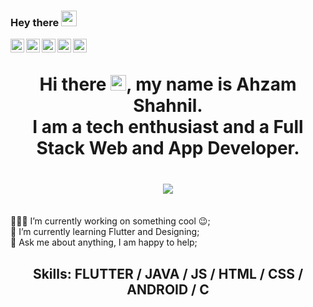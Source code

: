 ### Hey there <img src="https://media.giphy.com/media/hvRJCLFzcasrR4ia7z/giphy.gif" width="25px">
<a href="https://m.facebook.com/ahzam.shahnil/">
  <img align="left" alt="Ahzam's Facebook" width="22px" src="https://cdn.jsdelivr.net/npm/simple-icons@v3/icons/facebook.svg" />
</a>
<a href="https://twitter.com/ahzam_shahnil">
  <img align="left" alt="Ahzam Shahnil | Twitter" width="22px" src="https://cdn.jsdelivr.net/npm/simple-icons@v3/icons/twitter.svg" />
</a>
<a href="https://www.linkedin.com/in/ahzamshahnil/">
  <img align="left" alt="Ahzam's LinkdeIN" width="22px" src="https://cdn.jsdelivr.net/npm/simple-icons@v3/icons/linkedin.svg" />
</a>

<a href="https://www.instagram.com/ahzam.shahnil/">
  <img align="left" alt="Ahzam's Instagram" width="22px" src="https://cdn.jsdelivr.net/npm/simple-icons@v3/icons/instagram.svg" />
</a>

<a href="https://www.youtube.com/channel/UCIf6-cRbSDME2UhHjxlRBew/">
  <img align="left" alt="Ahzam's Youtube" width="22px" src="https://cdn.jsdelivr.net/npm/simple-icons@v3/icons/youtube.svg" />
</a>
<br/>
<h1 align="center">
 Hi there 
  <img src="https://media.giphy.com/media/hvRJCLFzcasrR4ia7z/giphy.gif" width="25px">, my name is Ahzam Shahnil.
  <br />
 I am a tech enthusiast and  a Full Stack Web and App Developer.
</h1>

<h1 align="center">
 <img src="https://github.com/ahzam-shahnil/ahzam_shahnil/blob/master/Ahzam_Shahnil.png" />
</h1>


<br />
👨🏽‍💻 I’m currently working on something cool 😉;
<br />
🌱 I’m currently learning Flutter and Designing;
<br />
💬 Ask me about anything, I am happy to help;
<br />

<h2 align="center">
  Skills: FLUTTER / JAVA / JS / HTML / CSS / ANDROID / C
  </h2>
